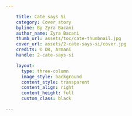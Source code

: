 ```yaml
---

    title: Cate says Si
    category: Cover story
    byline: By Zyra Bacani
    author_name: Zyra Bacani
    thumb_url: assets/toc/cate-thumbnail.jpg
    cover_url: assets/2-cate-says-si/cover.jpg
    credits: © DR, Armani
    handle: 2-cate-says-si

    layout:
      type: three-column
      image_style: background
      content_style: transparent
      content_align: right
      content_height: full
      custom_class: black

---
```

